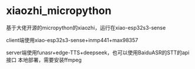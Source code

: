 # xiaozhi_micropython
基于大佬开源的micropython的xiaozhi，运行在xiao-esp32s3-sense

client端使用xiao-esp32s3-sense+inmp441+max98357

server端使用funasr+edge-TTS+deepseek，也可以使用BaiduASR的STT的api接口
本地部署，需要安装ffmpeg
